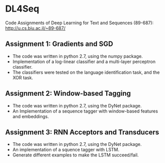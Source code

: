 # DL4Seq
Code Assignments of Deep Learning for Text and Sequences (89-687): http://u.cs.biu.ac.il/~89-687/

## Assignment 1: Gradients and SGD 
- The code was written in python 2.7, using the numpy package. 
- Implementation of a log-linear classifier and a multi-layer perceptron classifier.
- The classifiers were tested on the language identification task, and the XOR task.

## Assignment 2: Window-based Tagging
- The code was written in python 2.7, using the DyNet package.
- An Implementation of a sequence tagger with window-based features and embeddings.

## Assignment 3: RNN Acceptors and Transducers
- The code was written in python 2.7, using the DyNet package.
- An implementation of a squence tagger with LSTM.
- Generate different examples to make the LSTM succeed/fail.
